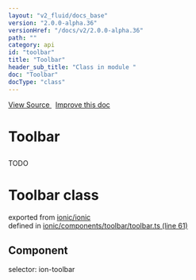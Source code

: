 ```yaml
---
layout: "v2_fluid/docs_base"
version: "2.0.0-alpha.36"
versionHref: "/docs/v2/2.0.0-alpha.36"
path: ""
category: api
id: "toolbar"
title: "Toolbar"
header_sub_title: "Class in module "
doc: "Toolbar"
docType: "class"
---
```



<div class="improve-docs">
  <a href='http://github.com/driftyco/ionic2/tree/master/ionic/components/toolbar/toolbar.ts#L60'>
    View Source
  </a>
  &nbsp;
  <a href='http://github.com/driftyco/ionic2/edit/master/ionic/components/toolbar/toolbar.ts#L60'>
    Improve this doc
  </a>
</div>




<h1 class="api-title">

  Toolbar



</h1>





<p>TODO</p>


<h1 class="class export">Toolbar <span class="type">class</span></h1>
<p class="module">exported from <a href='undefined'>ionic/ionic</a><br/>
defined in <a href="https://github.com/driftyco/ionic2/tree/master/ionic/components/toolbar/toolbar.ts#L61-L89">ionic/components/toolbar/toolbar.ts (line 61)</a>
</p>
<h2>Component</h2>
  <span>selector: ion-toolbar</span>



